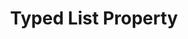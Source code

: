 ---
path: '/interface-config/properties/typed-list'
title: 'Typed List Property'
tags: ['config', 'gears', 'template']
---